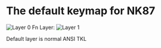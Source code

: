 # The default keymap for NK87

![Layer 0](https://i.imgur.com/nw29fvc.png)
Fn Layer:
![Layer 1](https://i.imgur.com/SyijLFt.png)

Default layer is normal ANSI TKL
